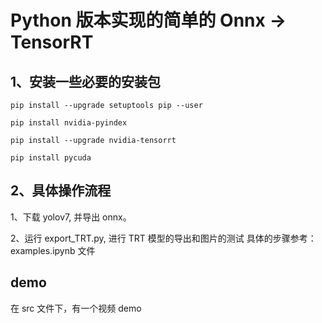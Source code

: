 # Python 版本实现的简单的 Onnx -> TensorRT

## 1、安装一些必要的安装包
```
pip install --upgrade setuptools pip --user
```
```
pip install nvidia-pyindex
```
```
pip install --upgrade nvidia-tensorrt
```
```
pip install pycuda
```

## 2、具体操作流程
1、下载 yolov7, 并导出 onnx。

2、运行 export_TRT.py, 进行 TRT 模型的导出和图片的测试
具体的步骤参考：examples.ipynb 文件

## demo
在 src 文件下，有一个视频 demo
